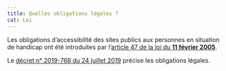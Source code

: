 ```yaml
---
title: Quelles obligations légales ?
cat: Loi
---
```


Les obligations d’accessibilité des sites publics aux personnes en situation de handicap ont été introduites par l’[article 47 de la loi du **11 février 2005**](https://www.legifrance.gouv.fr/jorf/article_jo/JORFARTI000001290363).

Le [décret n° 2019-768 du 24 juillet 2019](https://www.legifrance.gouv.fr/jorf/id/JORFTEXT000038811937) précise les obligations légales.
